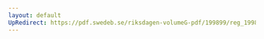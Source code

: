 ```yaml
---
layout: default
UpRedirect: https://pdf.swedeb.se/riksdagen-volumeG-pdf/199899/reg_199899/reg_199899_0144.pdf
---
```

